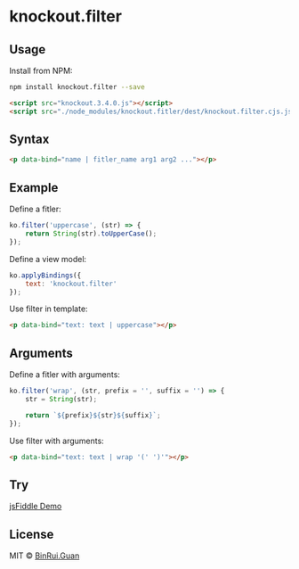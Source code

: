 knockout.filter
=====

## Usage

Install from NPM:

```bash
npm install knockout.filter --save
```

```html
<script src="knockout.3.4.0.js"></script>
<script src="./node_modules/knockout.fitler/dest/knockout.filter.cjs.js"></script>
```

## Syntax

```html
<p data-bind="name | fitler_name arg1 arg2 ..."></p>
```

## Example

Define a fitler:

```js
ko.filter('uppercase', (str) => {
    return String(str).toUpperCase();
});
```

Define a view model:

```js
ko.applyBindings({
    text: 'knockout.filter'
});
```

Use filter in template:

```html
<p data-bind="text: text | uppercase"></p>
```

## Arguments

Define a fitler with arguments:

```js
ko.filter('wrap', (str, prefix = '', suffix = '') => {
    str = String(str);

    return `${prefix}${str}${suffix}`;
});
```
Use filter with arguments:

```html
<p data-bind="text: text | wrap '(' ')'"></p>
```

## Try

[jsFiddle Demo](https://jsfiddle.net/differui/oeb0vkyg/1/)

## License

MIT &copy; [BinRui.Guan](differui@gmail.com)